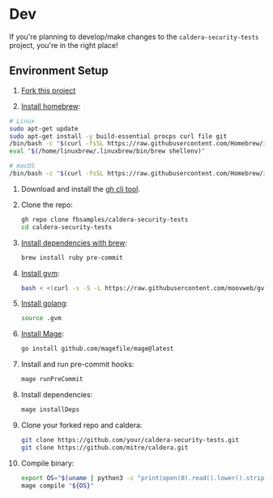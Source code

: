 # Dev

If you're planning to develop/make changes to the `caldera-security-tests` project,
you're in the right place!

## Environment Setup

1. [Fork this project](https://docs.github.com/en/get-started/quickstart/fork-a-repo)

1. [Install homebrew](https://brew.sh/):

```bash
# Linux
sudo apt-get update
sudo apt-get install -y build-essential procps curl file git
/bin/bash -c "$(curl -fsSL https://raw.githubusercontent.com/Homebrew/install/HEAD/install.sh)"
eval "$(/home/linuxbrew/.linuxbrew/bin/brew shellenv)"

# macOS
/bin/bash -c "$(curl -fsSL https://raw.githubusercontent.com/Homebrew/install/HEAD/install.sh)"
```

1. Download and install the [gh cli tool](https://cli.github.com/).

1. Clone the repo:

   ```bash
   gh repo clone fbsamples/caldera-security-tests
   cd caldera-security-tests
   ```

1. [Install dependencies with brew](https://www.ruby-lang.org/en/):

   ```bash
   brew install ruby pre-commit
   ```

1. [Install gvm](https://github.com/moovweb/gvm):

   ```bash
   bash < <(curl -s -S -L https://raw.githubusercontent.com/moovweb/gvm/master/binscripts/gvm-installer)
   ```

1. [Install golang](https://go.dev/):

   ```bash
   source .gvm
   ```

1. [Install Mage](https://magefile.org/):

   ```bash
   go install github.com/magefile/mage@latest
   ```

1. Install and run pre-commit hooks:

   ```bash
   mage runPreCommit
   ```

1. Install dependencies:

   ```bash
   mage installDeps
   ```

1. Clone your forked repo and caldera:

   ```bash
   git clone https://github.com/your/caldera-security-tests.git
   git clone https://github.com/mitre/caldera.git
   ```

1. Compile binary:

   ```bash
   export OS="$(uname | python3 -c "print(open(0).read().lower().strip())")"
   mage compile "${OS}"
   ```
